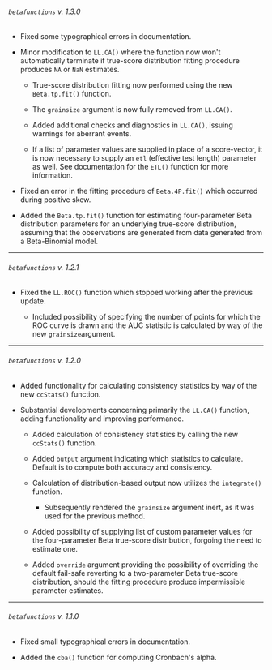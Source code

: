###### `betafunctions` v. 1.3.0

- Fixed some typographical errors in documentation.

- Minor modification to `LL.CA()` where the function now won't automatically terminate if true-score distribution fitting procedure produces `NA` or `NaN` estimates.

	- True-score distribution fitting now performed using the new `Beta.tp.fit()` function.

	- The `grainsize` argument is now fully removed from `LL.CA()`.

	- Added additional checks and diagnostics in `LL.CA()`, issuing warnings for aberrant events.

	- If a list of parameter values are supplied in place of a score-vector, it is now necessary to supply an `etl` (effective test length) parameter as well. See documentation for the `ETL()` function for more information.

- Fixed an error in the fitting procedure of `Beta.4P.fit()` which occurred during positive skew.

- Added the `Beta.tp.fit()` function for estimating four-parameter Beta distribution parameters for an underlying true-score distribution, assuming that the observations are generated from data generated from a Beta-Binomial model.

---

###### `betafunctions` v. 1.2.1

- Fixed the `LL.ROC()` function which stopped working after the previous update.

	- Included possibility of specifying the number of points for which the ROC curve is drawn and the AUC statistic is calculated by way of the new `grainsize`argument.

---

###### `betafunctions` v. 1.2.0

- Added functionality for calculating consistency statistics by way of the new `ccStats()` function.

- Substantial developments concerning primarily the `LL.CA()` function, adding functionality and improving performance.

	- Added calculation of consistency statistics by calling the new `ccStats()` function.

	- Added `output` argument indicating which statistics to calculate. Default is to compute both accuracy and consistency.

	- Calculation of distribution-based output now utilizes the `integrate()` function.

		- Subsequently rendered the `grainsize` argument inert, as it was used for the previous method.

	- Added possibility of supplying list of custom parameter values for the four-parameter Beta true-score distribution, forgoing the need to estimate one.

	- Added `override` argument providing the possibility of overriding the default fail-safe reverting to a two-parameter Beta true-score distribution, should the fitting procedure produce impermissible parameter estimates.

---

###### `betafunctions` v. 1.1.0

- Fixed small typographical errors in documentation.

- Added the `cba()` function for computing Cronbach's alpha.